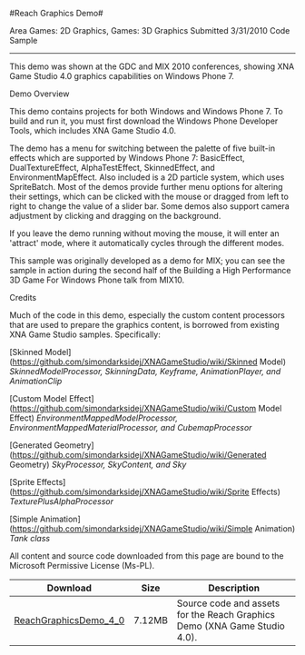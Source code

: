 #Reach Graphics Demo#

Area
Games: 2D Graphics, Games: 3D Graphics
Submitted
3/31/2010
Code Sample

---

This demo was shown at the GDC and MIX 2010 conferences, showing XNA Game Studio 4.0 graphics capabilities on Windows Phone 7. 

Demo Overview

This demo contains projects for both Windows and Windows Phone 7. To build and run it, you must first download the Windows Phone Developer Tools, which includes XNA Game Studio 4.0.

The demo has a menu for switching between the palette of five built-in effects which are supported by Windows Phone 7: BasicEffect, DualTextureEffect, AlphaTestEffect, SkinnedEffect, and EnvironmentMapEffect. Also included is a 2D particle system, which uses SpriteBatch. Most of the demos provide further menu options for altering their settings, which can be clicked with the mouse or dragged from left to right to change the value of a slider bar. Some demos also support camera adjustment by clicking and dragging on the background.

If you leave the demo running without moving the mouse, it will enter an 'attract' mode, where it automatically cycles through the different modes.

This sample was originally developed as a demo for MIX; you can see the sample in action during the second half of the Building a High Performance 3D Game For Windows Phone talk from MIX10.

Credits

Much of the code in this demo, especially the custom content processors that are used to prepare the graphics content, is borrowed from existing XNA Game Studio samples. Specifically:

[Skinned Model](https://github.com/simondarksidej/XNAGameStudio/wiki/Skinned Model) 	*SkinnedModelProcessor, SkinningData, Keyframe, AnimationPlayer, and AnimationClip*

[Custom Model Effect](https://github.com/simondarksidej/XNAGameStudio/wiki/Custom Model Effect) 	*EnvironmentMappedModelProcessor, EnvironmentMappedMaterialProcessor, and CubemapProcessor*

[Generated Geometry](https://github.com/simondarksidej/XNAGameStudio/wiki/Generated Geometry) 	*SkyProcessor, SkyContent, and Sky*

[Sprite Effects](https://github.com/simondarksidej/XNAGameStudio/wiki/Sprite Effects) 	*TexturePlusAlphaProcessor*

[Simple Animation](https://github.com/simondarksidej/XNAGameStudio/wiki/Simple Animation) 	*Tank class*

All content and source code downloaded from this page are bound to the Microsoft Permissive License (Ms-PL).


Download | Size | Description
---|---|---|
[ReachGraphicsDemo_4_0](https://github.com/simondarksidej/XNAGameStudio/tree/master/Samples/ReachGraphicsDemo_4_0) | 7.12MB | Source code and assets for the Reach Graphics Demo (XNA Game Studio 4.0). 